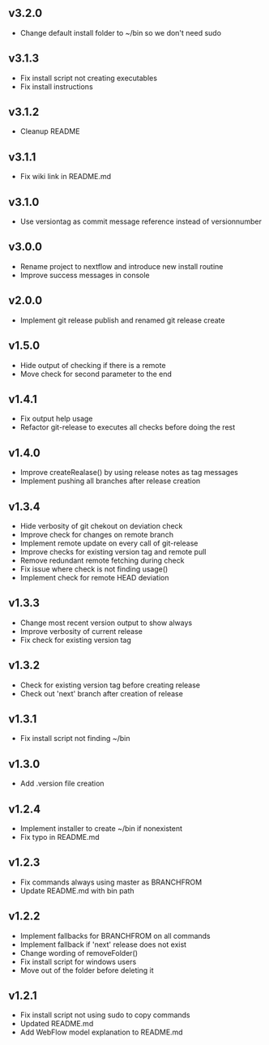## v3.2.0
- Change default install folder to ~/bin so we don't need sudo

## v3.1.3
- Fix install script not creating executables
- Fix install instructions

## v3.1.2
- Cleanup README

## v3.1.1
- Fix wiki link in README.md

## v3.1.0
- Use versiontag as commit message reference instead of versionnumber

## v3.0.0
- Rename project to nextflow and introduce new install routine
- Improve success messages in console

## v2.0.0
- Implement git release publish and renamed git release create

## v1.5.0
- Hide output of checking if there is a remote
- Move check for second parameter to the end

## v1.4.1
- Fix output help usage
- Refactor git-release to executes all checks before doing the rest


## v1.4.0
- Improve createRealase() by using release notes as tag messages
- Implement pushing all branches after release creation

## v1.3.4
- Hide verbosity of git chekout on deviation check
- Improve check for changes on remote branch
- Implement remote update on every call of git-release
- Improve checks for existing version tag and remote pull
- Remove redundant remote fetching during check
- Fix issue where check is not finding usage()
- Implement check for remote HEAD deviation

## v1.3.3
- Change most recent version output to show always
- Improve verbosity of current release
- Fix check for existing version tag

## v1.3.2
- Check for existing version tag before creating release
- Check out 'next' branch after creation of release

## v1.3.1
- Fix install script not finding ~/bin

## v1.3.0
- Add .version file creation

## v1.2.4
- Implement installer to create ~/bin if nonexistent
- Fix typo in README.md

## v1.2.3
- Fix commands always using master as BRANCHFROM
- Update README.md with bin path

## v1.2.2
- Implement fallbacks for BRANCHFROM on all commands
- Implement fallback if 'next' release does not exist
- Change wording of removeFolder()
- Fix install script for windows users
- Move out of the folder before deleting it

## v1.2.1
- Fix install script not using sudo to copy commands
- Updated README.md
- Add WebFlow model explanation to README.md

